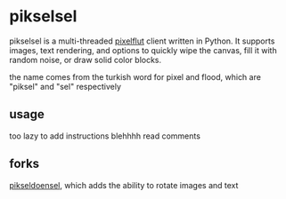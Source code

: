 # pikselsel
pikselsel is a multi-threaded [pixelflut](https://github.com/defnull/pixelflut) client written in Python. It supports images, text rendering, and options to quickly wipe the canvas,  fill it with random noise, or draw solid color blocks.

the name comes from the turkish word for pixel and flood, which are "piksel" and "sel" respectively

## usage
too lazy to add instructions blehhhh read comments

## forks
[pikseldoensel](https://github.com/pioliX000/pikseldoensel/), which adds the ability to rotate images and text
